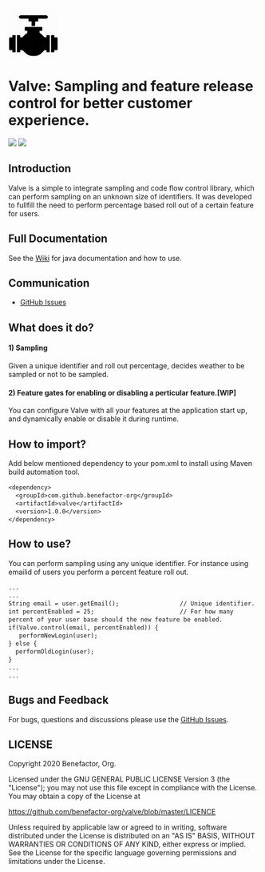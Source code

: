 <img height="100px" width="100px" src="https://github.com/benefactor-org/valve/blob/master/valve-logo.png">

# Valve: Sampling and feature release control for better customer experience.

[![][maven img]][maven]
[![][license img]][license]

## Introduction

Valve is a simple to integrate sampling and code flow control library, which can perform sampling on an unknown size of identifiers. It was developed to fullfill the need to perform percentage based roll out of a certain feature for users.

## Full Documentation

See the [Wiki](https://github.com/benefactor-org/valve/wiki/) for java documentation and how to use.


## Communication

- [GitHub Issues](https://github.com/benefactor-org/valve/issues)

## What does it do?

#### 1) Sampling

Given a unique identifier and roll out percentage, decides weather to be sampled or not to be sampled.

#### 2) Feature gates for enabling or disabling a perticular feature.[WIP]

You can configure Valve with all your features at the application start up, and dynamically enable or disable it during runtime.

## How to import?

Add below mentioned dependency to your pom.xml to install using Maven build automation tool.

    <dependency>
      <groupId>com.github.benefactor-org</groupId>
      <artifactId>valve</artifactId>
      <version>1.0.0</version>
    </dependency>

## How to use?

You can perform sampling using any unique identifier. For instance using emailid of users you perform a percent feature roll out.

    ...
    ...
    String email = user.getEmail();                 // Unique identifier.
    int percentEnabled = 25;                        // For how many percent of your user base should the new feature be enabled.
    if(Valve.control(email, percentEnabled)) {
       performNewLogin(user);
    } else {
      performOldLogin(user);
    }
    ...
    ...
 

## Bugs and Feedback

For bugs, questions and discussions please use the [GitHub Issues](https://github.com/benefactor-org/valve/issues).

 
## LICENSE

Copyright 2020 Benefactor, Org.

Licensed under the GNU GENERAL PUBLIC LICENSE Version 3 (the "License");
you may not use this file except in compliance with the License.
You may obtain a copy of the License at

<https://github.com/benefactor-org/valve/blob/master/LICENCE>

Unless required by applicable law or agreed to in writing, software
distributed under the License is distributed on an "AS IS" BASIS,
WITHOUT WARRANTIES OR CONDITIONS OF ANY KIND, either express or implied.
See the License for the specific language governing permissions and
limitations under the License.


[maven]:https://search.maven.org/artifact/com.github.benefactor-org/valve/1.0.0/jar"
[maven img]:https://maven-badges.herokuapp.com/maven-central/com.github.benefactor-org/valve/badge.svg

[license]:LICENSE-2.0.txt
[license img]:https://img.shields.io/github/license/benefactor-org/valve
